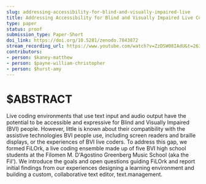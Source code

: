 ```yaml
---
slug: addressing-accessibility-for-blind-and-visually-impaired-live
title: Addressing Accessibility for Blind and Visually Impaired Live Coders
type: paper
status: proof
submission_type: Paper-Short
doi_link: https://doi.org/10.5281/zenodo.7843872
stream_recording_url: https://www.youtube.com/watch?v=ZzDSW08IAdU&t=26344s
contributors:
- person: $kaney-matthew
- person: $payne-william-christopher
- person: $hurst-amy
---
```


# $ABSTRACT

Live coding environments that use text input and audio output have the potential to be accessible and expressive for Blind and Visually Impaired (BVI) people. However, little is known about their compatibility
with the assistive technologies BVI people use, including screen readers and braille displays, or the experiences of BVI live coders. To address this gap, we formed FiLOrk, a live coding ensemble made up of five
BVI high school students at the Filomen M. D'Agostino Greenberg Music School (aka the Fil'). We introduce the goals and open questions guiding FiLOrk and report initial findings from our experiences designing a learning environment and building a custom, collaborative text editor, text.management.
